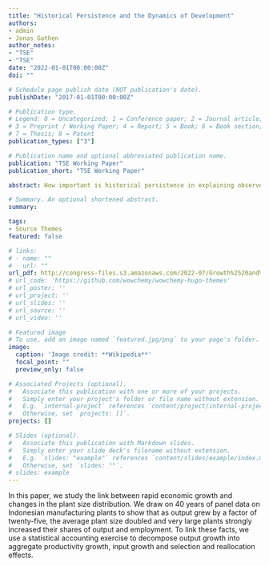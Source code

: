 ```yaml
---
title: "Historical Persistence and the Dynamics of Development"
authors:
- admin
- Jonas Gathen
author_notes:
- "TSE"
- "TSE"
date: "2022-01-01T00:00:00Z"
doi: ""

# Schedule page publish date (NOT publication's date).
publishDate: "2017-01-01T00:00:00Z"

# Publication type.
# Legend: 0 = Uncategorized; 1 = Conference paper; 2 = Journal article;
# 3 = Preprint / Working Paper; 4 = Report; 5 = Book; 6 = Book section;
# 7 = Thesis; 8 = Patent
publication_types: ["3"]

# Publication name and optional abbreviated publication name.
publication: "TSE Working Paper"
publication_short: "TSE Working Paper"

abstract: How important is historical persistence in explaining observed economic growth? Drawing on 40 years of panel data on Indonesian manufacturing plants, we show that initial conditions in 1975, characterized by small plants and a missing right-tail, are highly predictive of future growth dynamics. To disentangle the role of initial conditions from other main drivers of plant dynamics and quantify its importance, we build a structural model of non-stationary plant dynamics that closely matches observed growth dynamics. We find that initial conditions account for 20% of observed growth, compared to technology’s 60% - the main driver in standard models. Importantly, we find that initial conditions do not become less important over time. The reason is that initial conditions induce only a slow transition to a new stationary distribution due to the presence of sizable frictions, while changes in entry and aggregate technology continuously create new potential for growth.

# Summary. An optional shortened abstract.
summary: 

tags:
- Source Themes
featured: false

# links: 
# - name: ""
#   url: ""
url_pdf: http://congress-files.s3.amazonaws.com/2022-07/Growth%2520and%2520the%2520plant%2520size%2520distribution%2520over%2520the%2520long-run.pdf
# url_code: 'https://github.com/wowchemy/wowchemy-hugo-themes'
# url_poster: ''
# url_project: ''
# url_slides: ''
# url_source: ''
# url_video: ''

# Featured image
# To use, add an image named `featured.jpg/png` to your page's folder. 
image:
  caption: 'Image credit: **Wikipedia**'
  focal_point: ""
  preview_only: false

# Associated Projects (optional).
#   Associate this publication with one or more of your projects.
#   Simply enter your project's folder or file name without extension.
#   E.g. `internal-project` references `content/project/internal-project/index.md`.
#   Otherwise, set `projects: []`.
projects: []

# Slides (optional).
#   Associate this publication with Markdown slides.
#   Simply enter your slide deck's filename without extension.
#   E.g. `slides: "example"` references `content/slides/example/index.md`.
#   Otherwise, set `slides: ""`.
# slides: example
---
```


In this paper, we study the link between rapid economic growth and changes in the plant size distribution. We draw on 40 years of panel data on Indonesian manufacturing plants to show that as output grew by a factor of twenty-five, the average plant size doubled and very large plants strongly increased their shares of output and employment. To link these facts, we use a statistical accounting exercise to decompose output growth into aggregate productivity growth, input growth and selection and reallocation effects.

